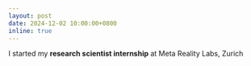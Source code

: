 ```yaml
---
layout: post
date: 2024-12-02 10:00:00+0800
inline: true
---
```


I started my **research scientist internship** at Meta Reality Labs, Zurich

